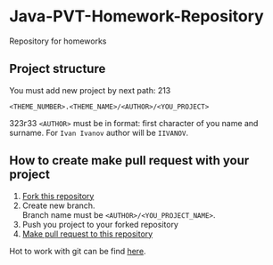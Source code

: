 # Java-PVT-Homework-Repository
Repository for homeworks 
## Project structure

You must add new project by next path: 213
```
<THEME_NUMBER>.<THEME_NAME>/<AUTHOR>/<YOU_PROJECT>
```
323г33
``<AUTHOR>`` must be in format: first character of you name and surname. For ``Ivan Ivanov`` author will be ``IIVANOV``.

## How to create make pull request with your project

1. [Fork this repository](https://help.github.com/articles/fork-a-repo/)
2. Create new branch.<br>Branch name must be ``<AUTHOR>/<YOU_PROJECT_NAME>``.
3. Push you project to your forked repository
4. [Make pull request to this repository](https://help.github.com/articles/creating-a-pull-request/)

Hot to work with git can be find [here](http://git-scm.com/book/ru/v1).